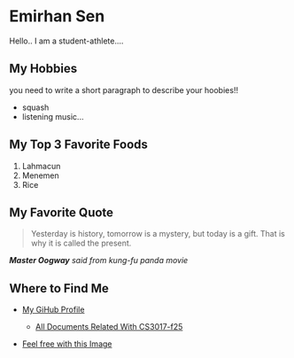 # Emirhan Sen
Hello.. I am a student-athlete....

## My Hobbies 
you need to write a short paragraph to describe your hoobies!!
+ squash
+ listening music...

## My Top 3 Favorite Foods 
1. Lahmacun
2. Menemen
3. Rice 

## My Favorite Quote 
> Yesterday is history, tomorrow is a mystery, but today is a gift. That is why it is called the present.

***Master Oogway*** *said from kung-fu panda movie*

## Where to Find Me 
+ [My GiHub Profile](https://github.com/FridayTT)
  + [All Documents Related With CS3017-f25](https://github.com/FridayTT/cs3017-f25)

+ [Feel free with this Image](https://www.pexels.com/photo/serene-beach-day-in-naples-florida-33686265/)
 
